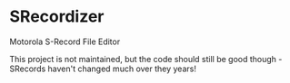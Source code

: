 # SRecordizer
Motorola S-Record File Editor

This project is not maintained, but the code should still be good though - SRecords haven't changed much over they years!
